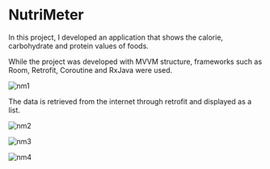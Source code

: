 # NutriMeter

In this project, I developed an application that shows the calorie, carbohydrate and protein values of foods.

While the project was developed with MVVM structure, frameworks such as Room, Retrofit, Coroutine and RxJava were used.

![nm1](https://github.com/VeyselUstuntas/NutriMeter/assets/70425868/e4d40119-b9d2-4167-91be-9a1849744eee)

The data is retrieved from the internet through retrofit and displayed as a list.


![nm2](https://github.com/VeyselUstuntas/NutriMeter/assets/70425868/b4a98bec-cb62-4ea0-a04e-75eec2699010)


![nm3](https://github.com/VeyselUstuntas/NutriMeter/assets/70425868/e10bcda2-4c4a-424f-a158-8bc0ccea4972)


![nm4](https://github.com/VeyselUstuntas/NutriMeter/assets/70425868/b5fe7a7a-ff18-4618-b464-dd1f9c06b04a)

